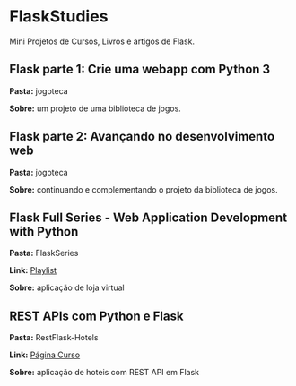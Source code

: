 # FlaskStudies

Mini Projetos de Cursos, Livros e artigos de Flask.

## Flask parte 1: Crie uma webapp com Python 3

**Pasta:** jogoteca

**Sobre:** um projeto de uma biblioteca de jogos.

## Flask parte 2: Avançando no desenvolvimento web

**Pasta:** jogoteca

**Sobre:** continuando e complementando o projeto da biblioteca de jogos.

## Flask Full Series - Web Application Development with Python

**Pasta:** FlaskSeries

**Link:** [Playlist](https://www.youtube.com/watch?v=p068JokuThU&list=PLOkVupluCIjuPtTkhO6jmA76uQR994Wvi)

**Sobre:** aplicação de loja virtual

## REST APIs com Python e Flask

**Pasta:** RestFlask-Hotels

**Link:** [Página Curso](https://www.udemy.com/course/rest-apis-com-python-e-flask/)

**Sobre:** aplicação de hoteis com REST API em Flask
